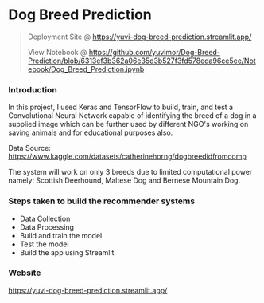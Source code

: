 # Dog Breed Prediction

> Deployment Site @ https://yuvi-dog-breed-prediction.streamlit.app/
> 
> View Notebook @ https://github.com/yuvimor/Dog-Breed-Prediction/blob/6313ef3b362a06e35d3b527f3fd578eda96ce5ee/Notebook/Dog_Breed_Prediction.ipynb

### Introduction
In this project, I used Keras and TensorFlow to build, train, and test a Convolutional Neural Network capable of identifying the breed of a dog in a supplied image which can be further used by different NGO's working on saving animals and for educational purposes also.

Data Source: https://www.kaggle.com/datasets/catherinehorng/dogbreedidfromcomp

The system will work on only 3 breeds due to limited computational power namely: Scottish Deerhound, Maltese Dog and Bernese Mountain Dog.

### Steps taken to build the recommender systems
- Data Collection 
- Data Processing
- Build and train the model
- Test the model
- Build the app using Streamlit

### Website 
https://yuvi-dog-breed-prediction.streamlit.app/
